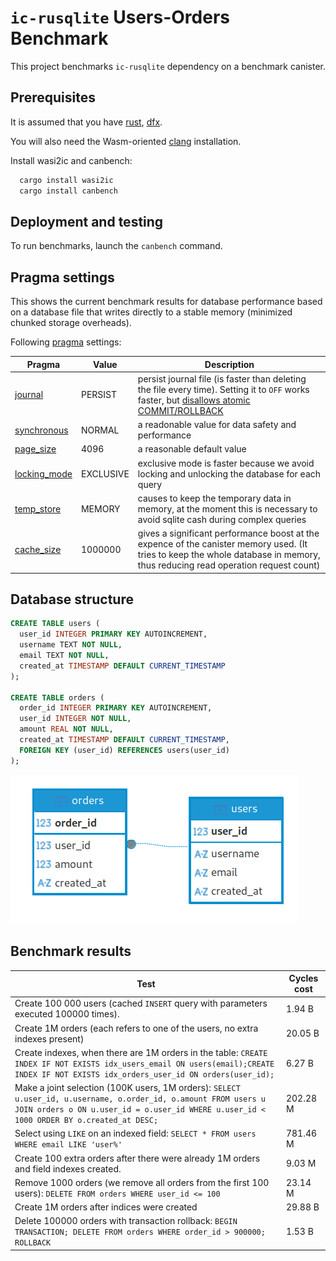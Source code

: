 # `ic-rusqlite` Users-Orders Benchmark

This project benchmarks `ic-rusqlite` dependency on a benchmark canister.

## Prerequisites

It is assumed that you have [rust](https://doc.rust-lang.org/book/ch01-01-installation.html), 
[dfx](https://internetcomputer.org/docs/current/developer-docs/setup/install/).

You will also need the Wasm-oriented [clang](https://github.com/WebAssembly/wasi-sdk/releases/) installation. 

Install wasi2ic and canbench:
```bash
  cargo install wasi2ic
  cargo install canbench
```


## Deployment and testing

To run benchmarks, launch the `canbench` command.

## Pragma settings

This shows the current benchmark results for database performance based on a database file that writes directly to a stable memory (minimized chunked storage overheads).

Following [pragma](https://sqlite.org/pragma.html) settings:

Pragma         | Value                   | Description
---------------|-------------------------|--------------
[journal](https://sqlite.org/pragma.html#pragma_journal_mode)        | PERSIST      | persist journal file (is faster than deleting the file every time). Setting it to `OFF` works faster, but [disallows atomic COMMIT/ROLLBACK](https://sqlite.org/pragma.html#pragma_journal_mode)
[synchronous](https://sqlite.org/pragma.html#synchronous)            | NORMAL       | a readonable value for data safety and performance
[page_size](https://sqlite.org/pragma.html#page_size)                | 4096         | a reasonable default value
[locking_mode](https://sqlite.org/pragma.html#locking_mode)          | EXCLUSIVE    | exclusive mode is faster because we avoid locking and unlocking the database for each query
[temp_store](https://sqlite.org/pragma.html#temp_store)              | MEMORY       | causes to keep the temporary data in memory, at the moment this is necessary to avoid sqlite cash during complex queries
[cache_size](https://sqlite.org/pragma.html#cache_size)              | 1000000      | gives a significant performance boost at the expence of the canister memory used. (It tries to keep the whole database in memory, thus reducing read operation request count)


## Database structure

``` sql
CREATE TABLE users (
  user_id INTEGER PRIMARY KEY AUTOINCREMENT,
  username TEXT NOT NULL,
  email TEXT NOT NULL,
  created_at TIMESTAMP DEFAULT CURRENT_TIMESTAMP
);

CREATE TABLE orders (
  order_id INTEGER PRIMARY KEY AUTOINCREMENT,
  user_id INTEGER NOT NULL,
  amount REAL NOT NULL,
  created_at TIMESTAMP DEFAULT CURRENT_TIMESTAMP,
  FOREIGN KEY (user_id) REFERENCES users(user_id)
);
```

![Users-Orders Entity Relationship Diagram](img/users-orders.png)

## Benchmark results


Test                  | Cycles cost
----------------------|---------------
Create 100 000 users (cached `INSERT` query with parameters executed 100000 times). 	          | 1.94 B
Create 1M orders (each refers to one of the users, no extra indexes present)                    | 20.05 B
Create indexes, when there are 1M orders in the table: `CREATE INDEX IF NOT EXISTS idx_users_email ON users(email);CREATE INDEX IF NOT EXISTS idx_orders_user_id ON orders(user_id);`  | 6.27 B
Make a joint selection (100K users, 1M orders): `SELECT u.user_id, u.username, o.order_id, o.amount FROM users u JOIN orders o ON u.user_id = o.user_id WHERE u.user_id < 1000 ORDER BY o.created_at DESC;` | 202.28 M
Select using `LIKE` on an indexed field: `SELECT * FROM users WHERE email LIKE 'user%'`         |	781.46 M
Create 100 extra orders after there were already 1M orders and field indexes created.           |	9.03 M
Remove 1000 orders (we remove all orders from the first 100 users): `DELETE FROM orders WHERE user_id <= 100`                 | 23.14 M
Create 1M orders after indices were created                                                                                   | 29.88 B
Delete 100000 orders with transaction rollback: `BEGIN TRANSACTION; DELETE FROM orders WHERE order_id > 900000; ROLLBACK`     | 1.53 B

